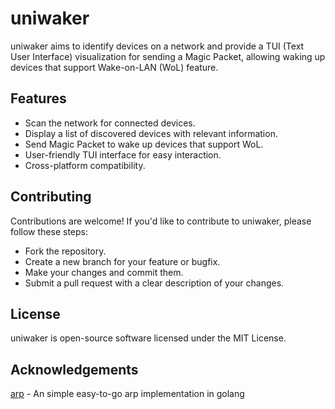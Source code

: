 # uniwaker
uniwaker aims to identify devices on a network and provide a TUI (Text User Interface) visualization for sending a Magic Packet, allowing waking up devices that support Wake-on-LAN (WoL) feature.

## Features
  * Scan the network for connected devices.
  * Display a list of discovered devices with relevant information.
  * Send Magic Packet to wake up devices that support WoL.
  * User-friendly TUI interface for easy interaction.
  * Cross-platform compatibility.

## Contributing
Contributions are welcome! If you'd like to contribute to uniwaker, please follow these steps:

  * Fork the repository.
  * Create a new branch for your feature or bugfix.
  * Make your changes and commit them.
  * Submit a pull request with a clear description of your changes.

## License
uniwaker is open-source software licensed under the MIT License.

## Acknowledgements
 [arp](https://github.com/mostlygeek/arp) - An simple easy-to-go arp implementation in golang
